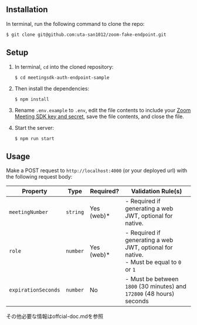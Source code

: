 
## Installation

In terminal, run the following command to clone the repo:

`$ git clone git@github.com:uta-san1012/zoom-fake-endpoint.git`

## Setup

1. In terminal, `cd` into the cloned repository:

   `$ cd meetingsdk-auth-endpoint-sample`

1. Then install the dependencies:

   `$ npm install`

2. Rename `.env.example` to `.env`, edit the file contents to include your [Zoom Meeting SDK key and secret](https://developers.zoom.us/docs/meeting-sdk/developer-accounts/), save the file contents, and close the file.

3. Start the server:

   `$ npm run start`

## Usage

Make a POST request to `http://localhost:4000` (or your deployed url) with the following request body:

| Property            | Type     | Required?  | Validation Rule(s)                                                                          |
| ------------------- | -------- | ---------- | ------------------------------------------------------------------------------------------- |
| `meetingNumber`     | `string` | Yes (web)* | - Required if generating a web JWT, optional for native.                                    |
| `role`              | `number` | Yes (web)* | - Required if generating a web JWT, optional for native. <br> - Must be equal to `0` or `1` |
| `expirationSeconds` | `number` | No         | - Must be between `1800` (30 minutes) and `172800` (48 hours) seconds                       |


その他必要な情報はoffcial-doc.mdを参照
